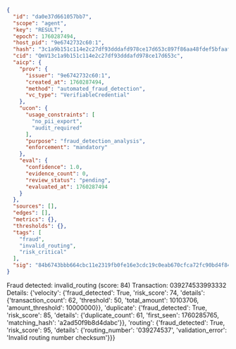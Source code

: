 ```json
{
  "id": "da0e37d661057bb7",
  "scope": "agent",
  "key": "RESULT",
  "epoch": 1760287494,
  "host_pid": "9e6742732c60:1",
  "hash": "3c1a9b151c114e2c27df93dddafd978ce17d653c897f86aa48fdef5bfaaf4b79",
  "cid": "QmV13c1a9b151c114e2c27df93dddafd978ce17d653c",
  "aicp": {
    "prov": {
      "issuer": "9e6742732c60:1",
      "created_at": 1760287494,
      "method": "automated_fraud_detection",
      "vc_type": "VerifiableCredential"
    },
    "ucon": {
      "usage_constraints": [
        "no_pii_export",
        "audit_required"
      ],
      "purpose": "fraud_detection_analysis",
      "enforcement": "mandatory"
    },
    "eval": {
      "confidence": 1.0,
      "evidence_count": 0,
      "review_status": "pending",
      "evaluated_at": 1760287494
    }
  },
  "sources": [],
  "edges": [],
  "metrics": {},
  "thresholds": {},
  "tags": [
    "fraud",
    "invalid_routing",
    "risk_critical"
  ],
  "sig": "84b6743bbb664cbc11e2319fb0fe16e3cdc19c0eab670cfca72fc90bd4f84f6f"
}
```

Fraud detected: invalid_routing (score: 84)
Transaction: 039274533993332
Details: {'velocity': {'fraud_detected': True, 'risk_score': 74, 'details': {'transaction_count': 62, 'threshold': 50, 'total_amount': 10103706, 'amount_threshold': 10000000}}, 'duplicate': {'fraud_detected': True, 'risk_score': 85, 'details': {'duplicate_count': 61, 'first_seen': 1760285765, 'matching_hash': 'a2ad50f9b8d4dabc'}}, 'routing': {'fraud_detected': True, 'risk_score': 95, 'details': {'routing_number': '039274537', 'validation_error': 'Invalid routing number checksum'}}}